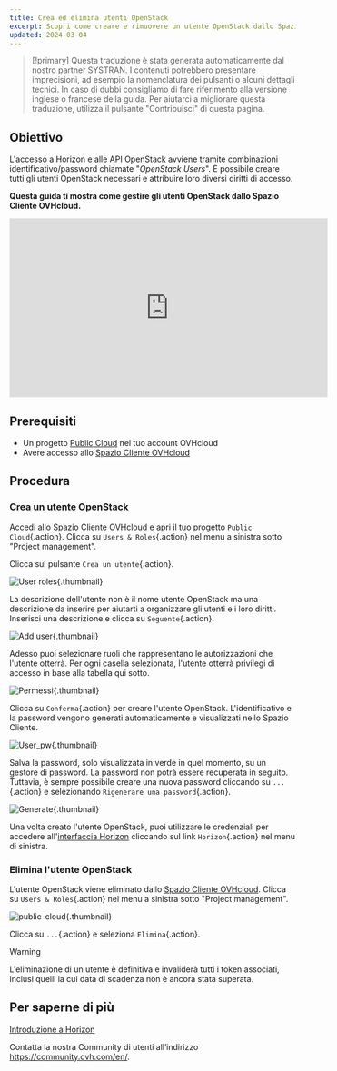 ```yaml
---
title: Crea ed elimina utenti OpenStack
excerpt: Scopri come creare e rimuovere un utente OpenStack dallo Spazio Cliente OVHcloud
updated: 2024-03-04
---
```


> [!primary]
> Questa traduzione è stata generata automaticamente dal nostro partner SYSTRAN. I contenuti potrebbero presentare imprecisioni, ad esempio la nomenclatura dei pulsanti o alcuni dettagli tecnici. In caso di dubbi consigliamo di fare riferimento alla versione inglese o francese della guida. Per aiutarci a migliorare questa traduzione, utilizza il pulsante "Contribuisci" di questa pagina.
>

## Obiettivo

L'accesso a Horizon e alle API OpenStack avviene tramite combinazioni identificativo/password chiamate "*OpenStack Users*". È possibile creare tutti gli utenti OpenStack necessari e attribuire loro diversi diritti di accesso.

**Questa guida ti mostra come gestire gli utenti OpenStack dallo Spazio Cliente OVHcloud.**

<iframe width="560" height="315" src="https://www.youtube.com/embed/NC69nrb6QlA" title="YouTube video player" frameborder="0" allow="accelerometer; autoplay; clipboard-write; encrypted-media; gyroscope; picture-in-picture" allowfullscreen></iframe>

## Prerequisiti

- Un progetto [Public Cloud](https://www.ovhcloud.com/it/public-cloud/) nel tuo account OVHcloud
- Avere accesso allo [Spazio Cliente OVHcloud](https://www.ovh.com/auth/?action=gotomanager&from=https://www.ovh.it/&ovhSubsidiary=it)

## Procedura

### Crea un utente OpenStack

Accedi allo Spazio Cliente OVHcloud e apri il tuo progetto `Public Cloud`{.action}. Clicca su `Users & Roles`{.action} nel menu a sinistra sotto "Project management". 

Clicca sul pulsante `Crea un utente`{.action}.

![User roles](images/users_roles.png){.thumbnail}

La descrizione dell'utente non è il nome utente OpenStack ma una descrizione da inserire per aiutarti a organizzare gli utenti e i loro diritti. Inserisci una descrizione e clicca su `Seguente`{.action}.

![Add user](images/adduser.png){.thumbnail}

Adesso puoi selezionare ruoli che rappresentano le autorizzazioni che l'utente otterrà. Per ogni casella selezionata, l'utente otterrà privilegi di accesso in base alla tabella qui sotto.

![Permessi](images/permissions.png){.thumbnail}

Clicca su `Conferma`{.action} per creare l'utente OpenStack. L'identificativo e la password vengono generati automaticamente e visualizzati nello Spazio Cliente.

![User_pw](images/user_pw.png){.thumbnail}

Salva la password, solo visualizzata in verde in quel momento, su un gestore di password. La password non potrà essere recuperata in seguito. Tuttavia, è sempre possibile creare una nuova password cliccando su `...`{.action} e selezionando `Rigenerare una password`{.action}.

![Generate](images/generatepw.png){.thumbnail}

Una volta creato l'utente OpenStack, puoi utilizzare le credenziali per accedere all'[interfaccia Horizon](/pages/public_cloud/compute/introducing_horizon) cliccando sul link `Horizon`{.action} nel menu di sinistra.

### Elimina l'utente OpenStack

L'utente OpenStack viene eliminato dallo [Spazio Cliente OVHcloud](https://www.ovh.com/auth/?action=gotomanager&from=https://www.ovh.it/&ovhSubsidiary=it). Clicca su `Users & Roles`{.action} nel menu a sinistra sotto "Project management". 

![public-cloud](images/delete.png){.thumbnail}

Clicca su `...`{.action} e seleziona `Elimina`{.action}.

> [!warning]
>
> L'eliminazione di un utente è definitiva e invaliderà tutti i token associati, inclusi quelli la cui data di scadenza non è ancora stata superata.
> 

## Per saperne di più

[Introduzione a Horizon](/pages/public_cloud/compute/introducing_horizon)

Contatta la nostra Community di utenti all’indirizzo <https://community.ovh.com/en/>.
